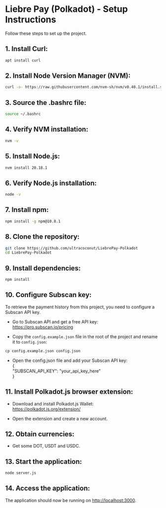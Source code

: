 # Liebre Pay (Polkadot) - Setup Instructions

Follow these steps to set up the project.

## 1. Install Curl:
```bash
apt install curl
```
## 2. Install Node Version Manager (NVM):
```bash
curl -o- https://raw.githubusercontent.com/nvm-sh/nvm/v0.40.1/install.sh | bash
```
## 3. Source the .bashrc file:
```bash
source ~/.bashrc
```
## 4. Verify NVM installation:
```bash
nvm -v
```
## 5. Install Node.js:
```bash
nvm install 20.18.1
```
## 6. Verify Node.js installation:
```bash
node -v
```
## 7. Install npm:
```bash
npm install -g npm@10.8.1
```
## 8. Clone the repository:
```bash
git clone https://github.com/ultracoconut/LiebrePay-Polkadot
cd LiebrePay-Polkadot
```
## 9. Install dependencies:
```bash
npm install
```
## 10. Configure Subscan key:
To retrieve the payment history from this project, you need to configure a Subscan API key.  

- Go to Subscan API and get a free API key:  
https://pro.subscan.io/pricing  

- Copy the `config.example.json` file in the root of the project and rename it to `config.json`:  
```bash
cp config.example.json config.json
```
- Open the config.json file and add your Subscan API key:  
  {  
  "SUBSCAN_API_KEY": "your_api_key_here"  
}  
## 11.  Install Polkadot.js browser extension:
- Download and install Polkadot.js Wallet:  
 https://polkadot.js.org/extension/
 
- Open the extension and create a new account. 

## 12. Obtain currencies:
- Get some DOT, USDT and USDC.

## 13. Start the application:
```bash  
node server.js
```
## 14. Access the application:
The application should now be running on [http://localhost:3000](http://localhost:3000).




